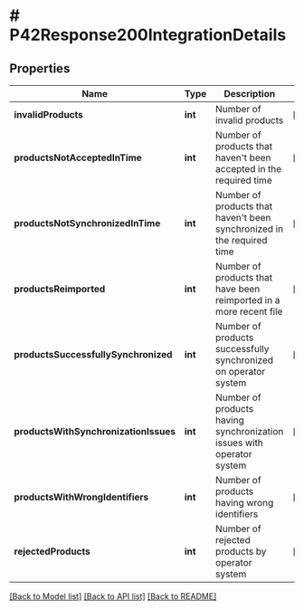 # # P42Response200IntegrationDetails

## Properties

Name | Type | Description | Notes
------------ | ------------- | ------------- | -------------
**invalidProducts** | **int** | Number of invalid products | [optional]
**productsNotAcceptedInTime** | **int** | Number of products that haven&#39;t been accepted in the required time | [optional]
**productsNotSynchronizedInTime** | **int** | Number of products that haven&#39;t been synchronized in the required time | [optional]
**productsReimported** | **int** | Number of products that have been reimported in a more recent file | [optional]
**productsSuccessfullySynchronized** | **int** | Number of products successfully synchronized on operator system | [optional]
**productsWithSynchronizationIssues** | **int** | Number of products having synchronization issues with operator system | [optional]
**productsWithWrongIdentifiers** | **int** | Number of products having wrong identifiers | [optional]
**rejectedProducts** | **int** | Number of rejected products by operator system | [optional]

[[Back to Model list]](../../README.md#models) [[Back to API list]](../../README.md#endpoints) [[Back to README]](../../README.md)

